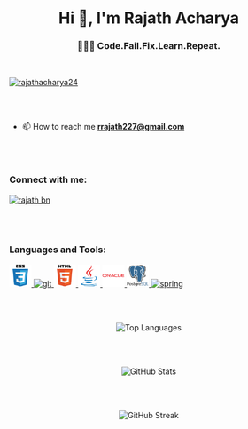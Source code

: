 <h1 align="center">Hi 👋, I'm Rajath Acharya</h1>
<h3 align="center">👨🏻‍💻 Code.Fail.Fix.Learn.Repeat.</h3>

<br>

<p align="left">
  <a href="https://github.com/ryo-ma/github-profile-trophy">
    <img src="https://github-profile-trophy.vercel.app/?username=rajathacharya24" alt="rajathacharya24" />
  </a>
</p>

<br><br> <!-- GAP AFTER TROPHY -->

- 📫 How to reach me **rrajath227@gmail.com**

<br><br>

<h3 align="left">Connect with me:</h3>

<p align="left">
  <a href="https://linkedin.com/in/rajath bn" target="blank">
    <img align="center" src="https://raw.githubusercontent.com/rahuldkjain/github-profile-readme-generator/master/src/images/icons/Social/linked-in-alt.svg" alt="rajath bn" height="30" width="40" />
  </a>
</p>

<br><br> <!-- GAP BEFORE LANGUAGES SECTION -->

<h3 align="left">Languages and Tools:</h3>

<p align="left">
  <a href="https://www.w3schools.com/css/" target="_blank" rel="noreferrer">
    <img src="https://raw.githubusercontent.com/devicons/devicon/master/icons/css3/css3-original-wordmark.svg" alt="css3" width="40" height="40"/>
  </a>
  <a href="https://git-scm.com/" target="_blank" rel="noreferrer">
    <img src="https://www.vectorlogo.zone/logos/git-scm/git-scm-icon.svg" alt="git" width="40" height="40"/>
  </a>
  <a href="https://www.w3.org/html/" target="_blank" rel="noreferrer">
    <img src="https://raw.githubusercontent.com/devicons/devicon/master/icons/html5/html5-original-wordmark.svg" alt="html5" width="40" height="40"/>
  </a>
  <a href="https://www.java.com" target="_blank" rel="noreferrer">
    <img src="https://raw.githubusercontent.com/devicons/devicon/master/icons/java/java-original.svg" alt="java" width="40" height="40"/>
  </a>
  <a href="https://www.oracle.com/" target="_blank" rel="noreferrer">
    <img src="https://raw.githubusercontent.com/devicons/devicon/master/icons/oracle/oracle-original.svg" alt="oracle" width="40" height="40"/>
  </a>
  <a href="https://www.postgresql.org" target="_blank" rel="noreferrer">
    <img src="https://raw.githubusercontent.com/devicons/devicon/master/icons/postgresql/postgresql-original-wordmark.svg" alt="postgresql" width="40" height="40"/>
  </a>
  <a href="https://spring.io/" target="_blank" rel="noreferrer">
    <img src="https://www.vectorlogo.zone/logos/springio/springio-icon.svg" alt="spring" width="40" height="40"/>
  </a>
</p>

<br><br>

<div align="center">
  <img src="https://github-readme-stats.vercel.app/api/top-langs?username=rajathacharya24&show_icons=true&locale=en&layout=compact" alt="Top Languages" />
</div>

<br><br>

<div align="center">
  <img src="https://github-readme-stats.vercel.app/api?username=rajathacharya24&show_icons=true&locale=en" alt="GitHub Stats" />
</div>

<br><br>

<div align="center">
  <img src="https://github-readme-streak-stats.herokuapp.com/?user=rajathacharya24" alt="GitHub Streak" />
</div>
